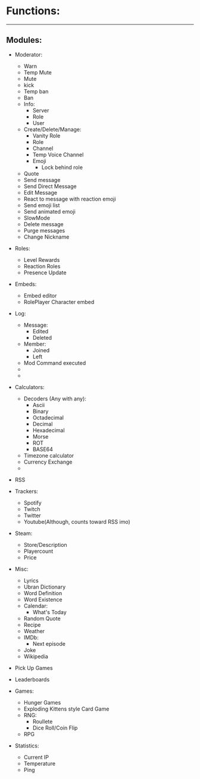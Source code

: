 # Functions:
___
Modules:
---


* Moderator:
  * Warn
  * Temp Mute
  * Mute
  * kick
  * Temp ban
  * Ban
  * Info:
    * Server
    * Role
    * User
  * Create/Delete/Manage:
    * Vanity Role
    * Role
    * Channel
    * Temp Voice Channel
    * Emoji
      * Lock behind role
  * Quote
  * Send message
  * Send Direct Message
  * Edit Message
  * React to message with reaction emoji
  * Send emoji list
  * Send animated emoji
  * SlowMode
  * Delete message
  * Purge messages
  * Change Nickname

* Roles:
  * Level Rewards 
  * Reaction Roles
  * Presence Update

* Embeds:
  * Embed editor
  * RolePlayer Character embed


* Log:
  * Message:
    * Edited
    * Deleted
  * Member:
    * Joined
    * Left
  * Mod Command executed
  *
  *
  

* Calculators:
  * Decoders (Any with any):
    * Ascii
    * Binary
    * Octadecimal
    * Decimal
    * Hexadecimal
    * Morse
    * ROT
    * BASE64
  * Timezone calculator
  * Currency Exchange
  * 


* RSS
* Trackers:
  * Spotify
  * Twitch
  * Twitter
  * Youtube(Although, counts toward RSS imo)

* Steam:
  * Store/Description
  * Playercount
  * Price

* Misc:
  * Lyrics
  * Ubran Dictionary
  * Word Definition
  * Word Existence
  * Calendar:
    * What's Today
  * Random Quote
  * Recipe
  * Weather
  * IMDb:
    * Next episode
  * Joke
  * Wikipedia

* Pick Up Games

* Leaderboards


* Games:
  * Hunger Games
  * Exploding Kittens style Card Game
  * RNG:
    * Roullete
    * Dice Roll/Coin Flip
  * RPG


* Statistics:
  * Current IP
  * Temperature
  * Ping